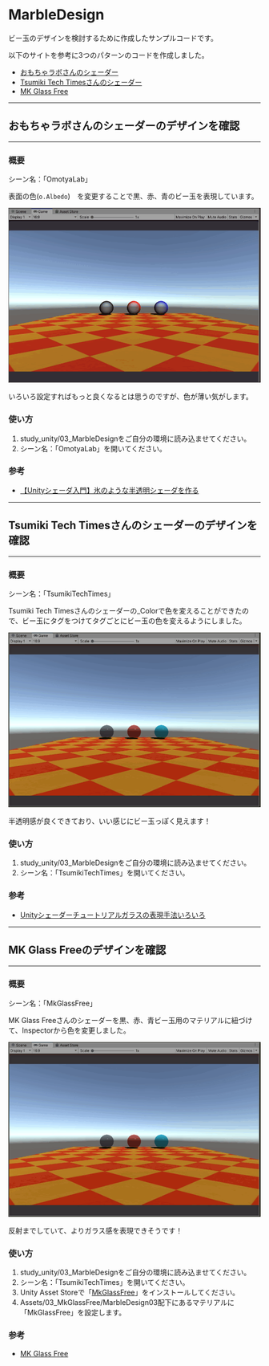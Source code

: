 # MarbleDesign
ビー玉のデザインを検討するために作成したサンプルコードです。

以下のサイトを参考に3つのパターンのコードを作成しました。

* [おもちゃラボさんのシェーダー](http://nn-hokuson.hatenablog.com/entry/2016/10/07/221724)
* [Tsumiki Tech Timesさんのシェーダー](http://tsumikiseisaku.com/blog/shader-tutorial-glass/)
* [MK Glass Free](https://assetstore.unity.com/packages/vfx/shaders/mk-glass-free-100712)


*****************************************************************

## おもちゃラボさんのシェーダーのデザインを確認
*****************************************************************

### 概要
シーン名：「OmotyaLab」

表面の色(`o.Albedo`)　を変更することで黒、赤、青のビー玉を表現しています。

![](docs/OmotyaLab.gif)

いろいろ設定すればもっと良くなるとは思うのですが、色が薄い気がします。

### 使い方
1. study_unity/03_MarbleDesignをご自分の環境に読み込ませてください。
2. シーン名：「OmotyaLab」を開いてください。

### 参考

* [【Unityシェーダ入門】氷のような半透明シェーダを作る](http://nn-hokuson.hatenablog.com/entry/2016/10/07/221724)

*****************************************************************

## Tsumiki Tech Timesさんのシェーダーのデザインを確認
*****************************************************************

### 概要
シーン名：「TsumikiTechTimes」

Tsumiki Tech Timesさんのシェーダーの_Colorで色を変えることができたので、ビー玉にタグをつけてタグごとにビー玉の色を変えるようにしました。

![](docs/TsumikiTechTimes.gif)

半透明感が良くできており、いい感じにビー玉っぽく見えます！

### 使い方
1. study_unity/03_MarbleDesignをご自分の環境に読み込ませてください。
2. シーン名：「TsumikiTechTimes」を開いてください。

### 参考

* [Unityシェーダーチュートリアルガラスの表現手法いろいろ](http://tsumikiseisaku.com/blog/shader-tutorial-glass/)

*****************************************************************

## MK Glass Freeのデザインを確認
*****************************************************************

### 概要
シーン名：「MkGlassFree」

MK Glass Freeさんのシェーダーを黒、赤、青ビー玉用のマテリアルに紐づけて、Inspectorから色を変更しました。

![](docs/TsumikiTechTimes.gif)

反射までしていて、よりガラス感を表現できそうです！

### 使い方
1. study_unity/03_MarbleDesignをご自分の環境に読み込ませてください。
2. シーン名：「TsumikiTechTimes」を開いてください。
3. Unity Asset Storeで「[MkGlassFree](https://assetstore.unity.com/packages/vfx/shaders/mk-glass-free-100712)」をインストールしてください。
4. Assets/03_MkGlassFree/MarbleDesign03配下にあるマテリアルに「MkGlassFree」を設定します。

### 参考

* [MK Glass Free](https://assetstore.unity.com/packages/vfx/shaders/mk-glass-free-100712)

